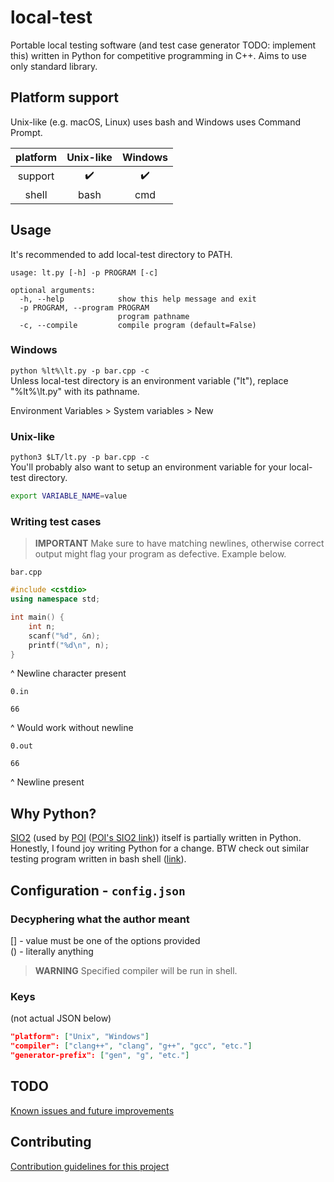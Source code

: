 # local-test

Portable local testing software (and test case generator TODO: implement this) written in Python for competitive programming in C++.
Aims to use only standard library.

## Platform support

Unix-like (e.g. macOS, Linux) uses bash and Windows uses Command Prompt.

| platform | Unix-like | Windows |
|:---:|:---:|:---:|
| support | :heavy_check_mark: | :heavy_check_mark: |
| shell | bash | cmd |

## Usage

It's recommended to add local-test directory to PATH.

```
usage: lt.py [-h] -p PROGRAM [-c]

optional arguments:
  -h, --help            show this help message and exit
  -p PROGRAM, --program PROGRAM
                        program pathname
  -c, --compile         compile program (default=False)
```

### Windows
```python %lt%\lt.py -p bar.cpp -c```\
Unless local-test directory is an environment variable ("lt"), replace "%lt%\lt.py" with its pathname.

Environment Variables > System variables > New

### Unix-like
```python3 $LT/lt.py -p bar.cpp -c```\
You'll probably also want to setup an environment variable for your local-test directory.

```bash
export VARIABLE_NAME=value
```

### Writing test cases

> **IMPORTANT**
> Make sure to have matching newlines, otherwise correct output might flag your program as defective. Example below.

```bar.cpp```
```cpp
#include <cstdio>
using namespace std;

int main() {
    int n;
    scanf("%d", &n);
    printf("%d\n", n);
}
```

^ Newline character present

```0.in```
```
66

```

^ Would work without newline

```0.out```
```
66

```

^ Newline present

## Why Python?

[SIO2](https://github.com/sio2project) (used by [POI](https://oi.edu.pl) ([POI's SIO2 link](https://sio2.mimuw.edu.pl/))) itself is partially written in Python. Honestly, I found joy writing Python for a change.
BTW check out similar testing program written in bash shell ([link](https://example.com)).

## Configuration - ```config.json```

### Decyphering what the author meant

[] - value must be one of the options provided\
() - literally anything

> **WARNING**
> Specified compiler will be run in shell.

### Keys

(not actual JSON below)

```json
"platform": ["Unix", "Windows"]
"compiler": ["clang++", "clang", "g++", "gcc", "etc."]
"generator-prefix": ["gen", "g", "etc."]
```

## TODO

[Known issues and future improvements](docs/TODO.md)

## Contributing

[Contribution guidelines for this project](docs/CONTRIBUTING.md)